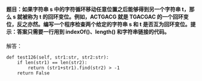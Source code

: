 #### 题目：如果字符串 s 中的字符循环移动任意位置之后能够得到另一个字符串 t，那么 s 就被称为 t 的回环变位。例如，ACTGACG 就是 TGACGAC 的一个回环变位，反之亦然。编写一个程序检查两个给定的字符串 s 和 t 是否互为回环变位。提示：答案只需要一行用到 indexOf()、length() 和字符串链接的代码。


解答：

```
def test126(self, str1:str, str2:str):
    if len(str1) == len(str2):
        return (str1+str1).find(str2) > -1
    return False
```
